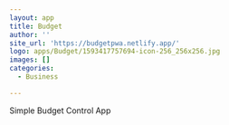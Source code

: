 ```yaml
---
layout: app
title: Budget
author: ''
site_url: 'https://budgetpwa.netlify.app/'
logo: apps/Budget/1593417757694-icon-256_256x256.jpg
images: []
categories:
  - Business

---
```

Simple Budget Control App
